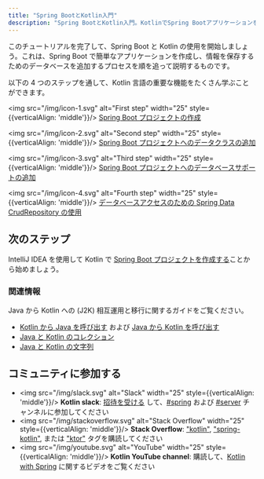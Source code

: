 ```yaml
---
title: "Spring BootとKotlin入門"
description: "Spring BootとKotlin入門。KotlinでSpring Bootアプリケーションを作成します。"
---
```

このチュートリアルを完了して、Spring Boot と Kotlin の使用を開始しましょう。これは、Spring Boot で簡単なアプリケーションを作成し、情報を保存するためのデータベースを追加するプロセスを順を追って説明するものです。

以下の 4 つのステップを通して、Kotlin 言語の重要な機能をたくさん学ぶことができます。

<img src="/img/icon-1.svg" alt="First step" width="25" style={{verticalAlign: 'middle'}}/>  [Spring Boot プロジェクトの作成](jvm-create-project-with-spring-boot)

<img src="/img/icon-2.svg" alt="Second step" width="25" style={{verticalAlign: 'middle'}}/> [Spring Boot プロジェクトへのデータクラスの追加](jvm-spring-boot-add-data-class)

<img src="/img/icon-3.svg" alt="Third step" width="25" style={{verticalAlign: 'middle'}}/>  [Spring Boot プロジェクトへのデータベースサポートの追加](jvm-spring-boot-add-db-support)

<img src="/img/icon-4.svg" alt="Fourth step" width="25" style={{verticalAlign: 'middle'}}/> [データベースアクセスのための Spring Data CrudRepository の使用](jvm-spring-boot-using-crudrepository)

## 次のステップ

IntelliJ IDEA を使用して Kotlin で [Spring Boot プロジェクトを作成する](jvm-create-project-with-spring-boot)ことから始めましょう。

### 関連情報

Java から Kotlin への (J2K) 相互運用と移行に関するガイドをご覧ください。

* [Kotlin から Java を呼び出す](java-interop) および [Java から Kotlin を呼び出す](java-to-kotlin-interop)
* [Java と Kotlin のコレクション](java-to-kotlin-collections-guide)
* [Java と Kotlin の文字列](java-to-kotlin-idioms-strings)

## コミュニティに参加する

* <img src="/img/slack.svg" alt="Slack" width="25" style={{verticalAlign: 'middle'}}/> **Kotlin slack**: [招待を受ける](https://surveys.jetbrains.com/s3/kotlin-slack-sign-up) して、[#spring](https://kotlinlang.slack.com/archives/C0B8ZTWE4) および [#server](https://kotlinlang.slack.com/archives/C0B8RC352) チャンネルに参加してください
* <img src="/img/stackoverflow.svg" alt="Stack Overflow" width="25" style={{verticalAlign: 'middle'}}/> **Stack Overflow**: ["kotlin"](https://stackoverflow.com/questions/tagged/kotlin), ["spring-kotlin"](https://stackoverflow.com/questions/tagged/spring-kotlin), または ["ktor"](https://stackoverflow.com/questions/tagged/ktor) タグを購読してください
* <img src="/img/youtube.svg" alt="YouTube" width="25" style={{verticalAlign: 'middle'}}/> **Kotlin YouTube channel**: 購読して、[Kotlin with Spring](https://www.youtube.com/playlist?list=PLlFc5cFwUnmxOJL0GSSZ1Vot4KL2Vwe7x) に関するビデオをご覧ください